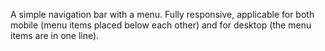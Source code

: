 A simple navigation bar with a menu. Fully responsive, applicable for both mobile (menu items placed below each other) and for desktop (the menu items are in one line).